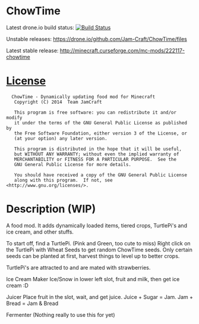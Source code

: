 ChowTime
========

Latest drone.io build status: [![Build Status](https://drone.io/github.com/Jam-Craft/ChowTime/status.png)](https://drone.io/github.com/Jam-Craft/ChowTime/latest)

Unstable releases: https://drone.io/github.com/Jam-Craft/ChowTime/files

Latest stable release: http://minecraft.curseforge.com/mc-mods/222117-chowtime


[License](LICENSE.txt)
=======
      ChowTime - Dynamically updating food mod for Minecraft
       Copyright (C) 2014  Team JamCraft
 
       This program is free software: you can redistribute it and/or modify
       it under the terms of the GNU General Public License as published by
       the Free Software Foundation, either version 3 of the License, or
       (at your option) any later version.
  
       This program is distributed in the hope that it will be useful,
       but WITHOUT ANY WARRANTY; without even the implied warranty of
       MERCHANTABILITY or FITNESS FOR A PARTICULAR PURPOSE.  See the
       GNU General Public License for more details.
  
       You should have received a copy of the GNU General Public License
       along with this program.  If not, see <http://www.gnu.org/licenses/>.


Description (WIP)
=======

A food mod. It adds dynamically loaded items, tiered crops, TurtlePi's and ice cream, and other stuffs.
 
To start off, find a TurtlePi. (Pink and Green, too cute to miss)
Right click on the TurtlePi with Wheat Seeds to get random ChowTime seeds.
Only certain seeds can be planted at first, harvest things to level up to better crops.

TurtlePi's are attracted to and are mated with strawberries.

Ice Cream Maker
Ice/Snow in lower left slot, fruit and milk, then get ice cream :D

Juicer
Place fruit in the slot, wait, and get juice. Juice + Sugar = Jam. Jam + Bread = Jam & Bread

Fermenter
(Nothing really to use this for yet)
